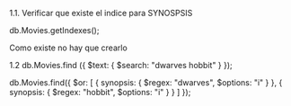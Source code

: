 <!--
Opción 1 Búsqueda por Indice text -->

1.1. Verificar que existe el indice para SYNOSPSIS

db.Movies.getIndexes();

Como existe no hay que crearlo

1.2
db.Movies.find ({
$text: {
$search: "dwarves hobbit"
}
});

<!--
Opción 2 Búsqueda por Expresión REgular Regex -->

db.Movies.find({
$or: [
{ synopsis: { $regex: "dwarves", $options: "i" } },
{ synopsis: { $regex: "hobbit", $options: "i" } }
]
});
